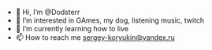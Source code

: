 - 👋 Hi, I’m @Dodsterr
- 👀 I’m interested in GAmes, my dog, listening music, twitch
- 🌱 I’m currently learning how to live
- 📫 How to reach me sergey-koryukin@yandex.ru

<!---
Dodsterr/Dodsterr is a ✨ special ✨ repository because its `README.md` (this file) appears on your GitHub profile.
You can click the Preview link to take a look at your changes.
--->
